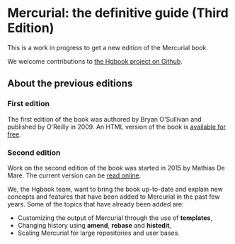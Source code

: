 # Mercurial: the definitive guide (Third Edition)

This is a work in progress to get a new edition of the Mercurial book.

We welcome contributions to
[the Hgbook project on Github](https://github.com/paugier/mercurial-jupyterbook).

## About the previous editions

### First edition

The first edition of the book was authored by Bryan O'Sullivan and published by
O'Reilly in 2009. An HTML version of the book is
[available for free](http://hgbook.red-bean.com/).

### Second edition

Work on the second edition of the book was started in 2015 by Mathias De Maré. The
current version can be [read online](https://book.mercurial-scm.org/).

We, the Hgbook team, want to bring the book up-to-date and explain new concepts
and features that have been added to Mercurial in the past few years. Some of the
topics that have already been added are:

- Customizing the output of Mercurial through the use of **templates**,
- Changing history using **amend**, **rebase** and **histedit**,
- Scaling Mercurial for large repositories and user bases.
